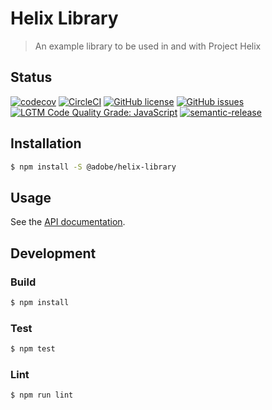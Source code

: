 # Helix Library

> An example library to be used in and with Project Helix

## Status
[![codecov](https://img.shields.io/codecov/c/github/adobe/helix-library.svg)](https://codecov.io/gh/adobe/helix-library)
[![CircleCI](https://img.shields.io/circleci/project/github/adobe/helix-library.svg)](https://circleci.com/gh/adobe/helix-library)
[![GitHub license](https://img.shields.io/github/license/adobe/helix-library.svg)](https://github.com/adobe/helix-library/blob/master/LICENSE.txt)
[![GitHub issues](https://img.shields.io/github/issues/adobe/helix-library.svg)](https://github.com/adobe/helix-library/issues)
[![LGTM Code Quality Grade: JavaScript](https://img.shields.io/lgtm/grade/javascript/g/adobe/helix-library.svg?logo=lgtm&logoWidth=18)](https://lgtm.com/projects/g/adobe/helix-library)
[![semantic-release](https://img.shields.io/badge/%20%20%F0%9F%93%A6%F0%9F%9A%80-semantic--release-e10079.svg)](https://github.com/semantic-release/semantic-release)

## Installation

```bash
$ npm install -S @adobe/helix-library
```

## Usage

See the [API documentation](docs/API.md).

## Development

### Build

```bash
$ npm install
```

### Test

```bash
$ npm test
```

### Lint

```bash
$ npm run lint
```
